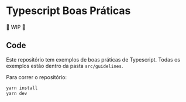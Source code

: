 # Typescript Boas Práticas

🚧 WIP 🚧

## Code

Este repositório tem exemplos de boas práticas de Typescript.
Todas os exemplos estão dentro da pasta `src/guidelines`.

Para correr o repositório:

```bash
yarn install
yarn dev
```
